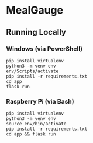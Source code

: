 # MealGauge
## Running Locally
### Windows (via PowerShell)
```
pip install virtualenv
python3 -m venv env
env/Scripts/activate
pip install -r requirements.txt
cd app
flask run
```

### Raspberry Pi (via Bash)
```
pip install virtualenv
python3 -m venv env
source env/bin/activate
pip install -r requirements.txt
cd app && flask run
```